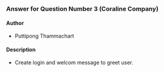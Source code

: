 ### Answer for Question Number 3 (Coraline Company)
#### Author
* Puttipong Thammachart
#### Description
* Create login and welcom message to greet user.
